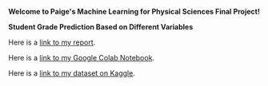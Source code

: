 **Welcome to Paige's Machine Learning for Physical Sciences Final Project!**

**Student Grade Prediction Based on Different Variables**

Here is a [link to my report](assets/FinalProject_Report_C111.pdf).


Here is a [link to my Google Colab Notebook](https://colab.research.google.com/drive/1PEr6oxB2rIcs6Gax_qM6RqmpJDcMfzhH?usp=sharing).


Here is a [link to my dataset on Kaggle](https://www.kaggle.com/datasets/dipam7/student-grade-prediction/data).
